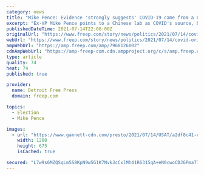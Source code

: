 ```yaml
---
category: news
title: "Mike Pence: Evidence 'strongly suggests' COVID-19 came from a Chinese lab"
excerpt: "Ex-VP Mike Pence points to a Chinese lab as COVID's source, but doesn't elaborate on the evidence he's citing. In a new paper, virologists disagree."
publishedDateTime: 2021-07-14T22:08:00Z
originalUrl: "https://www.freep.com/story/news/politics/2021/07/14/covid-origin-mike-pence-says-evidence-strongly-suggests-chinese-lab/7968126002/"
webUrl: "https://www.freep.com/story/news/politics/2021/07/14/covid-origin-mike-pence-says-evidence-strongly-suggests-chinese-lab/7968126002/"
ampWebUrl: "https://amp.freep.com/amp/7968126002"
cdnAmpWebUrl: "https://amp-freep-com.cdn.ampproject.org/c/s/amp.freep.com/amp/7968126002"
type: article
quality: 74
heat: 74
published: true

provider:
  name: Detroit Free Press
  domain: freep.com

topics:
  - Election
  - Mike Pence

images:
  - url: "https://www.gannett-cdn.com/presto/2021/07/14/USAT/a2df8c41-e316-433a-a049-afa1df9aa141-Pence.jpg?auto=webp&crop=1999,1125,x0,y390&format=pjpg&width=1200"
    width: 1200
    height: 675
    isCached: true

secured: "L7w9s6MZQSqLm5S8KpN9w5G1K7NvkJcCxlMh41R6315qA+eN0cwoCDJGPmaT716MVdRixYSGNaPdkV+mRs3qi74YeskvHUrGE2TDZPUIXQAdl1ufewhmLSB/Tu74fbN2TZ7oOeRmNgIbRulH0YS+ONgezH40Z8UkZT/xb4r1oFFyY7KQWNLjcdPRDcBOLkc5DSslKjQZk8SPFd0Lg2Og49W78oEuEm6nV4VmoMr8uRL1P3wBbJvqfCFu+M4s6WRjj3QUQ9tw6BqZ7TiGcPa5DtMXu89jazH5gdi9E7TjMCrwV3bOo1A2Df+iT+pXKFIVY3n4PZaRSlK988oM5WGWd5Y8H053PhuYQmc560YgkZY=;6hE300D4mmL/qjOOFSHeGg=="
---
```


